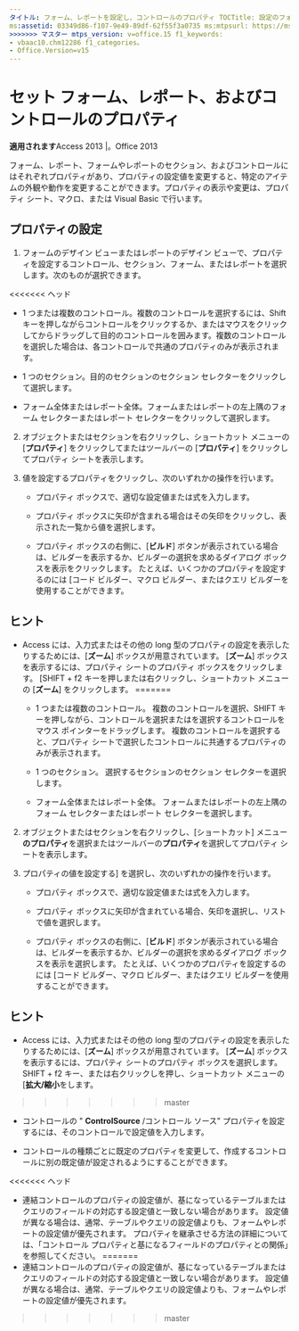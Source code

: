 ```yaml
---
タイトル: フォーム、レポートを設定し、コントロールのプロパティ TOCTitle: 設定のフォーム、レポート、およびコントロールのプロパティの <<<<<<< ヘッド ms:assetid: 03349d86-f107-9e49-89df-62f55f3a0735 ms:mtpsurl: https://msdn.microsoft.com/library/Ff844789(v=office.15) ms:contentKeyID: 48542977 ms.date: 09/18/2015 === 説明: 各フォーム、レポート、セクション、およびコントロールは、外観や Access 2013 内の特定のアイテムの動作を変更するのには変更可能なプロパティの設定値を持ちます。
ms:assetid: 03349d86-f107-9e49-89df-62f55f3a0735 ms:mtpsurl: https://msdn.microsoft.com/library/Ff844789(v=office.15) ms:contentKeyID: 48542977 ms.date: 2018/10/16
>>>>>>> マスター mtps_version: v=office.15 f1_keywords:
- vbaac10.chm12286 f1_categories。
- Office.Version=v15
---
```


# <a name="set-form-report-and-control-properties"></a>セット フォーム、レポート、およびコントロールのプロパティ

**適用されます**Access 2013 |。Office 2013

フォーム、レポート、フォームやレポートのセクション、およびコントロールにはそれぞれプロパティがあり、プロパティの設定値を変更すると、特定のアイテムの外観や動作を変更することができます。プロパティの表示や変更は、プロパティ シート、マクロ、または Visual Basic で行います。

## <a name="set-properties"></a>プロパティの設定

1. フォームのデザイン ビューまたはレポートのデザイン ビューで、プロパティを設定するコントロール、セクション、フォーム、またはレポートを選択します。次のものが選択できます。
    
<<<<<<< ヘッド
   - 1 つまたは複数のコントロール。複数のコントロールを選択するには、Shift キーを押しながらコントロールをクリックするか、またはマウスをクリックしてからドラッグして目的のコントロールを囲みます。複数のコントロールを選択した場合は、各コントロールで共通のプロパティのみが表示されます。
    
   - 1 つのセクション。目的のセクションのセクション セレクターをクリックして選択します。
    
   - フォーム全体またはレポート全体。フォームまたはレポートの左上隅のフォーム セレクターまたはレポート セレクターをクリックして選択します。

2. オブジェクトまたはセクションを右クリックし、ショートカット メニューの [**プロパティ**] をクリックしてまたはツールバーの [**プロパティ**] をクリックしてプロパティ シートを表示します。

3. 値を設定するプロパティをクリックし、次のいずれかの操作を行います。
    
   - プロパティ ボックスで、適切な設定値または式を入力します。
    
   - プロパティ ボックスに矢印が含まれる場合はその矢印をクリックし、表示された一覧から値を選択します。
    
   - プロパティ ボックスの右側に、[**ビルド**] ボタンが表示されている場合は、ビルダーを表示するか、ビルダーの選択を求めるダイアログ ボックスを表示をクリックします。 たとえば、いくつかのプロパティを設定するのには [コード ビルダー、マクロ ビルダー、またはクエリ ビルダーを使用することができます。

## <a name="tips"></a>ヒント

- Access には、入力式またはその他の long 型のプロパティの設定を表示したりするためには、[**ズーム**] ボックスが用意されています。 [**ズーム**] ボックスを表示するには、プロパティ シートのプロパティ ボックスをクリックします。 [SHIFT + f2 キーを押しまたは右クリックし、ショートカット メニューの [**ズーム**] をクリックします。
=======
   - 1 つまたは複数のコントロール。 複数のコントロールを選択、SHIFT キーを押しながら、コントロールを選択またはを選択するコントロールをマウス ポインターをドラッグします。 複数のコントロールを選択すると、プロパティ シートで選択したコントロールに共通するプロパティのみが表示されます。
    
   - 1 つのセクション。 選択するセクションのセクション セレクターを選択します。
    
   - フォーム全体またはレポート全体。 フォームまたはレポートの左上隅のフォーム セレクターまたはレポート セレクターを選択します。

2. オブジェクトまたはセクションを右クリックし、[ショートカット] メニュー**のプロパティ**を選択またはツールバーの**プロパティ**を選択してプロパティ シートを表示します。

3. プロパティの値を設定する] を選択し、次のいずれかの操作を行います。
    
   - プロパティ ボックスで、適切な設定値または式を入力します。
    
   - プロパティ ボックスに矢印が含まれている場合、矢印を選択し、リストで値を選択します。
    
   - プロパティ ボックスの右側に、[**ビルド**] ボタンが表示されている場合は、ビルダーを表示するか、ビルダーの選択を求めるダイアログ ボックスを表示を選択します。 たとえば、いくつかのプロパティを設定するのには [コード ビルダー、マクロ ビルダー、またはクエリ ビルダーを使用することができます。

## <a name="tips"></a>ヒント

- Access には、入力式またはその他の long 型のプロパティの設定を表示したりするためには、[**ズーム**] ボックスが用意されています。 [**ズーム**] ボックスを表示するには、プロパティ シートのプロパティ ボックスを選択します。 SHIFT + f2 キー、または右クリックしを押し、ショートカット メニューの [**拡大/縮小**をします。
>>>>>>> master

- コントロールの " **ControlSource** /コントロール ソース" プロパティを設定するには、そのコントロールで設定値を入力します。

- コントロールの種類ごとに既定のプロパティを変更して、作成するコントロールに別の既定値が設定されるようにすることができます。

<<<<<<< ヘッド
- 連結コントロールのプロパティの設定値が、基になっているテーブルまたはクエリのフィールドの対応する設定値と一致しない場合があります。 設定値が異なる場合は、通常、テーブルやクエリの設定値よりも、フォームやレポートの設定値が優先されます。 プロパティを継承させる方法の詳細については、「コントロール プロパティと基になるフィールドのプロパティとの関係」を参照してください。
=======
- 連結コントロールのプロパティの設定値が、基になっているテーブルまたはクエリのフィールドの対応する設定値と一致しない場合があります。 設定値が異なる場合は、通常、テーブルやクエリの設定値よりも、フォームやレポートの設定値が優先されます。
>>>>>>> master

